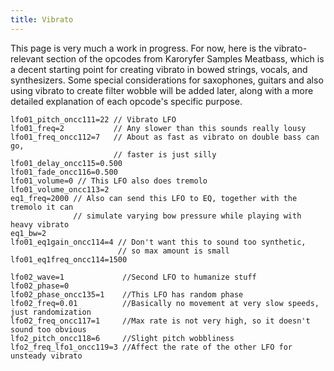 ```yaml
---
title: Vibrato
---
```

This page is very much a work in progress. For now, here is the vibrato-relevant
section of the opcodes from Karoryfer Samples Meatbass, which is a decent
starting point for creating vibrato in bowed strings, vocals, and synthesizers.
Some special considerations for saxophones, guitars and also using vibrato to
create filter wobble will be added later, along with a more detailed explanation
of each opcode's specific purpose.

```
lfo01_pitch_oncc111=22 // Vibrato LFO
lfo01_freq=2           // Any slower than this sounds really lousy
lfo01_freq_oncc112=7   // About as fast as vibrato on double bass can go,
                       // faster is just silly
lfo01_delay_oncc115=0.500
lfo01_fade_oncc116=0.500
lfo01_volume=0 // This LFO also does tremolo
lfo01_volume_oncc113=2
eq1_freq=2000 // Also can send this LFO to EQ, together with the tremolo it can
              // simulate varying bow pressure while playing with heavy vibrato
eq1_bw=2
lfo01_eq1gain_oncc114=4 // Don't want this to sound too synthetic,
                        // so max amount is small
lfo01_eq1freq_oncc114=1500

lfo02_wave=1             //Second LFO to humanize stuff
lfo02_phase=0
lfo02_phase_oncc135=1    //This LFO has random phase
lfo02_freq=0.01          //Basically no movement at very slow speeds, just randomization
lfo02_freq_oncc117=1     //Max rate is not very high, so it doesn't sound too obvious
lfo2_pitch_oncc118=6     //Slight pitch wobbliness
lfo2_freq_lfo1_oncc119=3 //Affect the rate of the other LFO for unsteady vibrato
```
